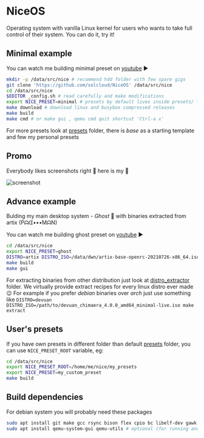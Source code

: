 # NiceOS

Operating system with vanilla Linux kernel for users who wants to take full control of their system. You can do it, try it!

## Minimal example

You can watch me building minimal preset on [youtube](https://youtu.be/4CH8b0HnIu8) ▶️

```bash
mkdir -p /data/src/nice # recommend hdd folder with few spare gigs
git clone 'https://github.com/solcloud/NiceOS' /data/src/nice
cd /data/src/nice
$EDITOR _config.sh # read carefully and make modifications
export NICE_PRESET=minimal # presets by default lives inside presets/ folder
make download # download linux and busybox compressed releases
make build
make cmd # or make gui , qemu cmd quit shortcut 'Ctrl-a x'
```

For more presets look at [presets](presets/) folder, there is _base_ as a starting template and few my personal presets

## Promo

Everybody likes screenshots right 🙂 here is my 👻

![screenshot](https://user-images.githubusercontent.com/74121353/145203880-60802202-f278-46cc-bf20-7b0189b25b97.png)

## Advance example

Bulding my main desktop system - _Ghost_ 👻 with binaries extracted from artix (Pᗣᗧ•••MᗣN)

You can watch me building ghost preset on [youtube](https://youtu.be/SNuNFt7kSIE) ▶️

```bash
cd /data/src/nice
export NICE_PRESET=ghost
DISTRO=artix DISTRO_ISO=/data/dwn/artix-base-openrc-20210726-x86_64.iso make extract
make build
make gui
```

For extracting binaries from other distribution just look at [distro_extractor](distro_extractor/) folder. We virtually provide extract recipes for every linux distro ever made 😉 For example if you prefer _debian_ binaries over _arch_ just use something like `DISTRO=devuan DISTRO_ISO=/path/to/devuan_chimaera_4.0.0_amd64_minimal-live.iso make extract`

## User's presets

If you have own presets in different folder than default [presets](presets/) folder, you can use `NICE_PRESET_ROOT` variable, eg:

```bash
cd /data/src/nice
export NICE_PRESET_ROOT=/home/me/nice/my_presets
export NICE_PRESET=my_custom_preset
make build
```

## Build dependencies

For debian system you will probably need these packages

```bash
sudo apt install git make gcc rsync bison flex cpio bc libelf-dev gawk fdisk wget lbzip2 xz-utils dosfstools libssl-dev libncurses-dev # required
sudo apt install qemu-system-gui qemu-utils # optional (for running and extracting in QEMU emulator)
```

